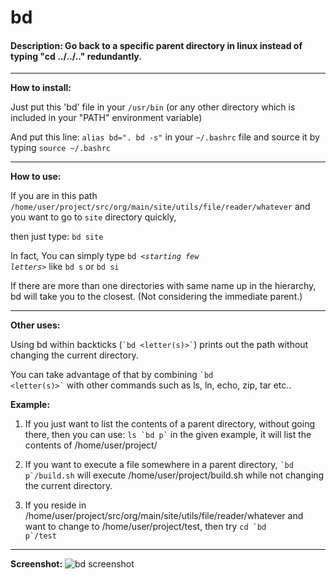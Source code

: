 # bd

#### Description: Go back to a specific parent directory in linux instead of typing "cd ../../.." redundantly.

---

**How to install:**

Just put this 'bd' file in your `/usr/bin` (or any other directory which is included in your "PATH" environment variable)

And put this line: 
     `alias bd=". bd -s"`
in your `~/.bashrc` file and source it by typing `source ~/.bashrc`

---

**How to use:**

If you are in this path `/home/user/project/src/org/main/site/utils/file/reader/whatever`
and you want to go to `site` directory quickly, 

then just type:
     `bd site`

In fact, You can simply type <code>bd *\<starting few letters\>*</code> like `bd s` or `bd si`

If there are more than one directories with same name up in the hierarchy, bd will take you to the closest. (Not considering the immediate parent.)

---

**Other uses:**

Using bd within backticks (<code>\`bd \<letter(s)\>\`</code>) prints out the path without changing the current directory.

You can take advantage of that by combining <code>\`bd \<letter(s)\>\`</code> with other commands such as ls, ln, echo, zip, tar etc..

**Example:**

1. If you just want to list the contents of a parent directory,
   without going there, then you can use:
		<code>ls \`bd p\`</code>
   in the given example, it will list the contents of 
             /home/user/project/

2. If you want to execute a file somewhere in a parent directory,
            <code>\`bd p\`/build.sh</code>
   will execute /home/user/project/build.sh while not changing the
   current directory.

3. If you reside in /home/user/project/src/org/main/site/utils/file/reader/whatever 
   and want to change to /home/user/project/test, then try
            <code>cd \`bd p\`/test</code>

--------------------------------------------------------------------

**Screenshot:**
![bd screenshot](https://raw.github.com/vigneshwaranr/bd/master/screenshot/bd.png "Screenshot that shows some of several ways to use bd")
